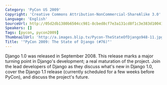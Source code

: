 ```yaml
---
Category: 'PyCon US 2009'
Copyright: 'Creative Commons Attribution-NonCommercial-ShareAlike 3.0'
Language: 'English'
SourceUrl: http://05d2db1380b6504cc981-8cbed8cf7e3a131cd8f1c3e383d10041.r93.cf2.rackcdn.com/pycon-us-2009/141_pycon-2009-the-state-of-django-76.mp4
Speakers: []
Tags: [pycon, pycon2009]
ThumbnailUrl: 'http://a.images.blip.tv/Pycon-TheStateOfDjango948-11.jpg'
Title: '"PyCon 2009: The State of Django (#76)"'
---
```

  
Django 1.0 was released in September 2008. This release marks a major turning
point in Django's development; a real maturation of the project. Join the lead
developers of Django as they discuss what's new in Django 1.0, cover the
Django 1.1 release (currently scheduled for a few weeks before PyCon), and
discuss the project's future.

